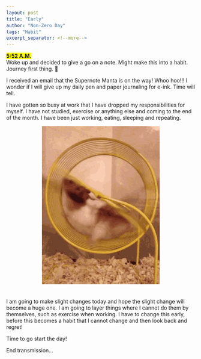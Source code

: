 ```yaml
---
layout: post
title: "Early"
author: "Non-Zero Day"
tags: "Habit"
excerpt_separator: <!--more-->
---
```

<span style="background-color: yellow;font-weight: bold;">5:52 A.M.</span><br />
Woke up and decided to give a go on a note. Might make this into a habit. Journey first thing. 🤔

I received an email that the <!--more-->Supernote Manta is on the way! Whoo hoo!!! I wonder if I will give up my daily pen and paper journaling for e-ink. Time will tell. 

I have gotten so busy at work that I have dropped my responsibilities for myself. I have not studied, exercise or anything else and coming to the end of the month. I have been just working, eating, sleeping and repeating.
<div style="text-align: center;">
<img src="../assets/images/hamster-wheel.gif" alt="Keep pushing!" />
</div>
<br /><br />
I am going to make slight changes today and hope the slight change will become a huge one. I am going to layer things where I cannot do them by themselves, such as exercise when working. I have to change this early, before this becomes a habit that I cannot change and then look back and regret!

Time to go start the day!

End transmission…
